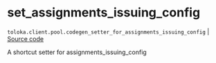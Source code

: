 # set_assignments_issuing_config
`toloka.client.pool.codegen_setter_for_assignments_issuing_config` | [Source code](https://github.com/Toloka/toloka-kit/blob/v1.1.1/src/client/pool/__init__.py#L0)

A shortcut setter for assignments_issuing_config

